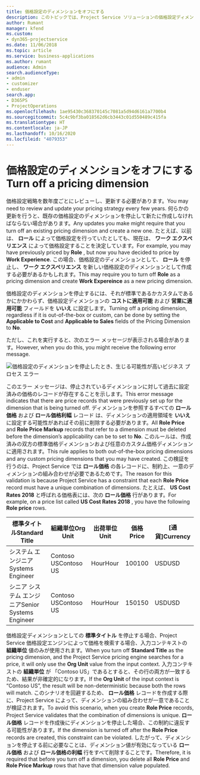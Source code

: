 ```yaml
---
title: 価格設定のディメンションをオフにする
description: このトピックでは、Project Service ソリューションの価格設定ディメンションを設定する方法を説明します。
author: Rumant
manager: kfend
ms.custom:
- dyn365-projectservice
ms.date: 11/06/2018
ms.topic: article
ms.service: business-applications
ms.author: rumant
audience: Admin
search.audienceType:
- admin
- customizer
- enduser
search.app:
- D365PS
- ProjectOperations
ms.openlocfilehash: 1ae95430c368370145c7081a5d94d6161a7700b4
ms.sourcegitcommit: 5c4c9bf3ba018562d6cb3443c01d550489c415fa
ms.translationtype: HT
ms.contentlocale: ja-JP
ms.lasthandoff: 10/16/2020
ms.locfileid: "4079353"
---
```

# <a name="turn-off-a-pricing-dimension"></a><span data-ttu-id="c8917-103">価格設定のディメンションをオフにする</span><span class="sxs-lookup"><span data-stu-id="c8917-103">Turn off a pricing dimension</span></span>

<span data-ttu-id="c8917-104">価格設定戦略を数年度ごとにレビューし、更新する必要があります。</span><span class="sxs-lookup"><span data-stu-id="c8917-104">You may need to review and update your pricing strategy every few years.</span></span> <span data-ttu-id="c8917-105">何らかの更新を行うと、既存の価格設定のディメンションを停止して新たに作成しなければならない場合があります。</span><span class="sxs-lookup"><span data-stu-id="c8917-105">Any updates you make might require that you turn off an existing pricing dimension and create a new one.</span></span> <span data-ttu-id="c8917-106">たとえば、以前は、 **ロール** によって価格設定を行っていたとしても、現在は、 **ワーク エクスペリエンス** によって価格設定することを決定しています。</span><span class="sxs-lookup"><span data-stu-id="c8917-106">For example, you may have previously priced by **Role** , but now you have decided to price by **Work Experience**.</span></span> <span data-ttu-id="c8917-107">この場合、価格設定のディメンションとして、 **ロール** を停止し、 **ワーク エクスペリエンス** を新しい価格設定のディメンションとして作成する必要があるかもしれます。</span><span class="sxs-lookup"><span data-stu-id="c8917-107">This may require you to turn off **Role** as a pricing dimension and create **Work Expereince** as a new pricing dimension.</span></span> 

<span data-ttu-id="c8917-108">価格設定のディメンションを停止するには、それが標準であるかカスタムであるかにかかわらず、価格設定ディメンションの **コストに適用可能** および **営業に適用可能** フィールドを **いいえ** に設定します。</span><span class="sxs-lookup"><span data-stu-id="c8917-108">Turning off a pricing dimension, regardless if it is out-of-the-box or custom, can be done by setting the **Applicable to Cost** and **Applicable to Sales** fields of the Pricing Dimension to **No**.</span></span>

<span data-ttu-id="c8917-109">ただし、これを実行すると、次のエラー メッセージが表示される場合があります。</span><span class="sxs-lookup"><span data-stu-id="c8917-109">However, when you do this, you might receive the following error message.</span></span>

![価格設定のディメンションを停止したとき、生じる可能性が高いビジネス プロセス エラー](media/Business-Process-Error.png)


<span data-ttu-id="c8917-111">このエラー メッセージは、停止されているディメンションに対して過去に設定済みの価格のレコードが存在することを示します。</span><span class="sxs-lookup"><span data-stu-id="c8917-111">This error message indicates that there are price records that were previously set up for the dimension that is being turned off.</span></span> <span data-ttu-id="c8917-112">ディメンションを参照するすべての **ロール価格** および **ロール価格利幅** レコード は、ディメンションの適用領域を **いいえ** に設定する可能性があればその前に削除する必要があります。</span><span class="sxs-lookup"><span data-stu-id="c8917-112">All **Role Price** and **Role Price Markup** records that refer to a dimension must be deleted before the dimension’s applicability can be to set to **No**.</span></span> <span data-ttu-id="c8917-113">このルールは、作成済みの双方の標準価格ディメンションおよび任意のカスタム価格ディメンションに適用されます。</span><span class="sxs-lookup"><span data-stu-id="c8917-113">This rule applies to both out-of-the-box pricing dimensions and any custom pricing dimensions that you may have created.</span></span> <span data-ttu-id="c8917-114">この検証を行うのは、Project Service では **ロール価格** の各レコードに、制約上、一意のディメンションの組み合わせが必要であるためです。</span><span class="sxs-lookup"><span data-stu-id="c8917-114">The reason for this validation is because Project Service has a constraint that each **Role Price** record must have a unique combination of dimensions.</span></span> <span data-ttu-id="c8917-115">たとえば、 **US Cost Rates 2018** と呼ばれる価格表には、次の **ロール価格** 行があります。</span><span class="sxs-lookup"><span data-stu-id="c8917-115">For example, on a price list called **US Cost Rates 2018** , you have the following **Role price** rows.</span></span> 

| <span data-ttu-id="c8917-116">標準タイトル</span><span class="sxs-lookup"><span data-stu-id="c8917-116">Standard Title</span></span>         | <span data-ttu-id="c8917-117">組織単位</span><span class="sxs-lookup"><span data-stu-id="c8917-117">Org Unit</span></span>    |<span data-ttu-id="c8917-118">出荷単位</span><span class="sxs-lookup"><span data-stu-id="c8917-118">Unit</span></span>   |<span data-ttu-id="c8917-119">価格</span><span class="sxs-lookup"><span data-stu-id="c8917-119">Price</span></span>  |<span data-ttu-id="c8917-120">[通貨]</span><span class="sxs-lookup"><span data-stu-id="c8917-120">Currency</span></span>  |
| -----------------------|-------------|-------|-------|----------|
| <span data-ttu-id="c8917-121">システム エンジニア</span><span class="sxs-lookup"><span data-stu-id="c8917-121">Systems Engineer</span></span>|<span data-ttu-id="c8917-122">Contoso US</span><span class="sxs-lookup"><span data-stu-id="c8917-122">Contoso US</span></span>|<span data-ttu-id="c8917-123">Hour</span><span class="sxs-lookup"><span data-stu-id="c8917-123">Hour</span></span>| <span data-ttu-id="c8917-124">100</span><span class="sxs-lookup"><span data-stu-id="c8917-124">100</span></span>|<span data-ttu-id="c8917-125">USD</span><span class="sxs-lookup"><span data-stu-id="c8917-125">USD</span></span>|
| <span data-ttu-id="c8917-126">シニア システム エンジニア</span><span class="sxs-lookup"><span data-stu-id="c8917-126">Senior Systems Engineer</span></span>|<span data-ttu-id="c8917-127">Contoso US</span><span class="sxs-lookup"><span data-stu-id="c8917-127">Contoso US</span></span>|<span data-ttu-id="c8917-128">Hour</span><span class="sxs-lookup"><span data-stu-id="c8917-128">Hour</span></span>| <span data-ttu-id="c8917-129">150</span><span class="sxs-lookup"><span data-stu-id="c8917-129">150</span></span>| <span data-ttu-id="c8917-130">USD</span><span class="sxs-lookup"><span data-stu-id="c8917-130">USD</span></span>|


<span data-ttu-id="c8917-131">価格設定ディメンションとしての **標準タイトル** を停止する場合、Project Service 価格設定エンジンによって価格を検索する場合、入力コンテキストの **組織単位** 値のみが使用されます。</span><span class="sxs-lookup"><span data-stu-id="c8917-131">When you turn off **Standard Title** as the pricing dimension, and the Project Service pricing engine searches for a price, it will only use the **Org Unit** value from the input context.</span></span> <span data-ttu-id="c8917-132">入力コンテキストの **組織単位** が 「Contoso US」であるとすると、その行の両方が一致するため、結果が非確定的になります。</span><span class="sxs-lookup"><span data-stu-id="c8917-132">If the **Org Unit** of the input context is “Contoso US”, the result will be non-deterministic because both the rows will match.</span></span> <span data-ttu-id="c8917-133">このシナリオを回避するため、 **ロール価格** レコードを作成する際に、Project Service によって、ディメンションの組み合わせが一意であることが検証されます。</span><span class="sxs-lookup"><span data-stu-id="c8917-133">To avoid this scenario, when you create **Role Price** records, Project Service validates that the combination of dimensions is unique.</span></span> <span data-ttu-id="c8917-134">**ロール価格** レコードを作成後にディメンションを停止した場合、この制約に違反する可能性があります。</span><span class="sxs-lookup"><span data-stu-id="c8917-134">If the dimension is turned off after the **Role Price** records are created, this constraint can be violated.</span></span> <span data-ttu-id="c8917-135">したがって、ディメンションを停止する前に必要なことは、ディメンション値が有効になっている **ロール価格** および **ロール価格の利幅** 行をすべて削除することです。</span><span class="sxs-lookup"><span data-stu-id="c8917-135">Therefore, it is required that before you turn off a dimension, you delete all **Role Price** and **Role Price Markup** rows that have that dimension value populated.</span></span>

